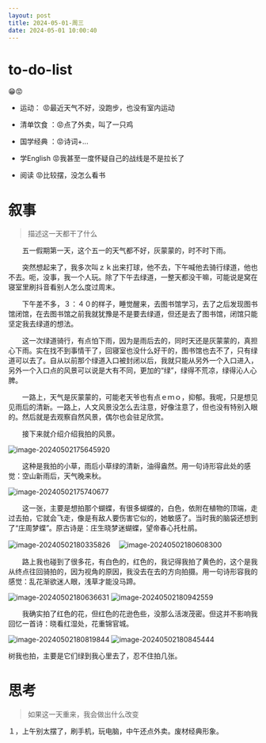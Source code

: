 ```yaml
---
layout: post
title: 2024-05-01-周三
date: 2024-05-01 10:00:40
---
```


# to-do-list

😁😡

- 运动： 😡最近天气不好，没跑步，也没有室内运动

- 清单饮食 ：😡点了外卖，叫了一只鸡 

- 国学经典 ：😡诗词+...

- 学English 😡我甚至一度怀疑自己的战线是不是拉长了

- 阅读 😡比较摆，没怎么看书



# 叙事

> 描述这一天都干了什么

　　五一假期第一天，这个五一的天气都不好，灰蒙蒙的，时不时下雨。

　　突然想起来了，我多次叫ｚｋ出来打球，他不去，下午喊他去骑行绿道，他也不去。呃，没事，我一个人玩。除了下午去绿道，一整天都没干嘛，可能说是窝在寝室里刷抖音看别人怎么度过周末。

　　下午差不多，３：４０的样子，睡觉醒来，去图书馆学习，去了之后发现图书馆闭馆，在去图书馆之前我就犹豫是不是要去绿道，但还是去了图书馆，闭馆只能坚定我去绿道的想法。

　　这一次绿道骑行，有点怕下雨，因为是雨后去的，同时天还是灰蒙蒙的，真担心下雨。实在找不到事情干了，回寝室也没什么好干的，图书馆也去不了，只有绿道可以去了。自从以前那个绿道入口被封闭以后，我就只能从另外一个入口进入，另外一个入口点的风景可以说是大有不同，更加的“绿”，绿得不荒凉，绿得沁人心脾。

　　一路上，天气是灰蒙蒙的，可能老天爷也有点ｅｍｏ，抑郁。我呢，只是想见见雨后的清新。一路上，人文风景没怎么去注意，好像注意了，但也没有特别入眼的。然后就是去观察自然风景，偶尔也会驻足欣赏。

　　接下来就介绍介绍我拍的风景。

![image-20240502175645920](https://raw.githubusercontent.com/i1oveyou/2024-year/master/_posts/img/image-20240502175645920.png)

　　这种是我拍的小草，雨后小草绿的清新，油得盎然。用一句诗形容此处的感觉：空山新雨后，天气晚来秋。

![image-20240502175740677](https://raw.githubusercontent.com/i1oveyou/2024-year/master/_posts/img/image-20240502175740677.png)

　　这一张，主要是想拍那个蝴蝶，有很多蝴蝶的，白色，依附在植物的顶端，走过去拍，它就会飞走，像是有敌人要伤害它似的，她敏感了。当时我的脑袋还想到了“庄周梦蝶”。原古诗是：庄生晓梦迷蝴蝶，望帝春心托杜鹃。

![image-20240502180335826](https://raw.githubusercontent.com/i1oveyou/2024-year/master/_posts/img/image-20240502180335826.png)　
![image-20240502180608300](https://raw.githubusercontent.com/i1oveyou/2024-year/master/_posts/img/image-20240502180608300.png)

　　路上我也碰到了很多花，有白色的，红色的，我记得我拍了黄色的，这个是我从终点往回骑拍的，因为视角的原因，我没去在去的方向拍摄。用一句诗形容我的感觉：乱花渐欲迷人眼，浅草才能没马蹄。

![image-20240502180636631](https://raw.githubusercontent.com/i1oveyou/2024-year/master/_posts/img/image-20240502180636631.png)
![image-20240502180942559](https://raw.githubusercontent.com/i1oveyou/2024-year/master/_posts/img/image-20240502180942559.png)

　　我确实拍了红色的花，但红色的花逊色些，没那么活泼茂密。但这并不影响我回忆一首诗：晓看红湿处，花重锦官城。

![image-20240502180819844](https://raw.githubusercontent.com/i1oveyou/2024-year/master/_posts/img/image-20240502180819844.png)
![image-20240502180845444](https://raw.githubusercontent.com/i1oveyou/2024-year/master/_posts/img/image-20240502180845444.png)

树我也拍，主要是它们绿到我心里去了，忍不住拍几张。

# 思考

> 如果这一天重来，我会做出什么改变

１，上午别太摆了，刷手机，玩电脑，中午还点外卖。废材经典形象。

